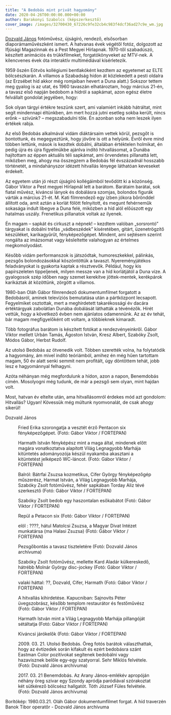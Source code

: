 ```yaml
---
title: "A Bedobás mint privát hagyomány"
date: 2020-04-26T00:00:00.000+00:00
author: Barakonyi Szabolcs (képszerkesztő)
cover_image: /images/32700430_67226c9fe32cb4c983f4dcf36ad27c9e_wm.jpg
---
```


[Dozvald János](https://dozvald.blogspot.com/) fotóművész, újságíró, rendező, elsősorban diaporámaművészként ismert. A hatvanas évek végétől fotóz, dolgozott az Ifjúsági Magazinnak és a Pest Megyei Hírlapnak. 1970-től szabadúszó, készített animációs és trükkfilmeket, forgatókönyveket az MTV-nek. A kilencvenes évek óta interaktív multimédiával kísérletezik.

1959 őszén Eötvös kollégiumi bentlakóként kezdtem az egyetemet az ELTE bölcsészkarán. A villamos a Szabadság hídon át közlekedett a pesti oldalra (az Erzsébet híd akkor még romjaiban hevert a Duna alatt.) Sokszor tettem meg gyalog is az utat, és 1960 tavaszán elhatároztam, hogy március 21-én, a tavasz első napján bedobom a hídról a sapkámat, azon egész életre felvállalt gondolat jegyében, hogy:

Sok olyan tárgyi értékre teszünk szert, ami valamiért inkább hátráltat, mint segít mindennapi éltünkben, ám mert hozzá jutni esetleg sokba került, nincs erőnk – szívünk? – megszabadulni tőle. Én azonban soha nem leszek ilyen értékek rabja.

Az első Bedobás alkalmával vidám diáktársaim vettek körül, pezsgőt is bontottunk, és megegyeztünk, hogy jövőre is ott a helyünk. Évről évre mind többen lettünk, mások is kezdtek dobálni, általában értéktelen holmikat, én pedig újra és újra figyelmükbe ajánlva indító hitvallásomat, a Dunába hajítottam az éppen aktuális téli sapkámat, ami örvendetes pillanattá lett, miközben meg, ahogy ma összegzem a Bedobás fél évszázadnál hosszabb történetét, a mindahányszor idézett hitvallás lényege láthatóan keveseket érdekelt.

Az egyetem után jó részt újságíró kollégáimból tevődött ki a közönség. Gábor Viktor a Pest megyei Hírlapnál lett a barátom. Barátaim barátai, sok fiatal művész, kíváncsi lányok és dobálásra szomjas, bolondos figurák várták a március 21-ét. M. Kati filmrendező egy ízben jókora bőrönddel állított oda, amit aztán a korlát fölött felnyitott, és megunt fehérneműk sokasága indult libegve a Duna felé, miközben a híd alól előúszott egy hatalmas uszály. Frenetikus pillanatok voltak az ilyenek.

Én magam – sapkát és cirkuszt a népnek! – kezdtem valóban „sorsrontó” tárgyakat is dobálni tréfás „vádbeszédek” kíséretében, gitárt, üzenetrögzítő készüléket, karikagyűrűt, fényképezőgépet. Mindent, ami sejtésem szerint rongálta az imázsomat vagy késleltette valahogyan az értelmes megkomolyodást.

Később vidám performanszok is játszódtak, humoreszkekkel, pálinkás, pezsgős bolondozásokkal köszöntöttük a tavaszt. Nyereményjátékos feladványokat is gyakorta kaptak a résztvevők. Például, hogy kis papírszeleten tippeljenek, milyen messze van a híd korlátjától a Duna vize. A gyalogosok szép időben nagy szemet kerekítve jöttek-mentek, kerékpárok karikáztak át közöttünk, zörgött a villamos.

1980-ban Oláh Gábor filmrendező dokumentumfilmet forgatott a Bedobásról, aminek televíziós bemutatása után a pártközpont lecsapott. Fegyelmiket osztottak, mert a meghirdetett takarékossági év dacára értéktárgyak zabolátlan Dunába dobálását láthatták a tévénézők. Hírét vettük, hogy a következő évben nem ajánlatos odamennünk. Az az év tehát, bár magam megfigyelőként ott voltam, a többieknek kimaradt.

Több fotográfus barátom is készített fotókat a rendezvényeinkről. Gábor Viktor mellett Urbán Tamás, Ágoston István, Kresz Albert, Szabóky Zsolt, Módos Gábor, Herbst Rudolf.

Az utolsó Bedobás az ötvenedik volt. Többen szerették volna, ha folytatódik a hagyomány, ám mivel indító teóriámból, amihez én még hűen tartottam magam, 50 év alatt senki semmit nem profitált, úgy döntöttem tehát, jobb lesz e hagyománnyal felhagyni.

Azóta néhányan még megfordulunk a hídon, azon a napon, Benemdobás címén. Mosolyogni még tudunk, de már a pezsgő sem olyan, mint hajdan volt.

Most, hatvan év eltelte után, ama hitvallásomról érdekes mód azt gondolom: Hitvallás? Ugyan! Kövessük még múltunk nyomvonalát, de csak ahogy sikerül!

Dozvald János

<figure>
<img src="/images/32429473_5a19c60efe73defa7bfb77fe2c55e477_wm.jpg" alt="" />
<figcaption>Fried Erika szorongatja a vesztét érző Pentacon six fényképezőgépet. (Fotó: Gábor Viktor / FORTEPAN)</figcaption>
</figure>

<figure>
<img src="/images/32429455_a6f4ad49311d7327aa8163bcb156f8ed_wm.jpg" alt="" />
<figcaption>Harmath István fényképész mint a maga által, mindenek előtt magára vonatkoztatva alapított Világ Legnagyobb Marhája kitüntetés adományozója készül nyakamba akasztani a kitüntetést jelképező WC-láncot. (Fotó: Gábor Viktor / FORTEPAN)</figcaption>
</figure>

<figure>
<img src="/images/32429475_677944fa00c647f055e564abc895d77a_wm.jpg" alt="" />
<figcaption>Balról: Bátrfai Zsuzsa kozmetikus, Cifer György fényképezőgép műszerész, Harmat István, a Világ Legnagyobb Marhája, Szabóky Zsolt fotóművész, fehér sapkában Torday Aliz tévé szerkesztő (Fotó: Gábor Viktor / FORTEPAN)</figcaption>
</figure>

<figure>
<img src="/images/32429463_5c7d560f9b70bbca86601868433394d4_wm.jpg" alt="" />
<figcaption>Szabóky Zsolt bedob egy haszontalan esőkabátot (Fotó: Gábor Viktor / FORTEPAN)</figcaption>
</figure>

<figure>
<img src="/images/32429459_3268477dad57680c408fb77f19d9bc0c_wm.jpg" alt="" />
<figcaption>Repül a Petacon six (Fotó: Gábor Viktor / FORTEPAN)</figcaption>
</figure>

<figure>
<img src="/images/32429447_15b1298f55a7727d84a19b90c038ed2b_wm.jpg" alt="" />
<figcaption>elöl : ????, hátul Matolcsi Zsuzsa, a Magyar Divat Intézet munkatársa (ma Halasi Zsuzsa) (Fotó: Gábor Viktor / FORTEPAN)</figcaption>
</figure>

<figure>
<img src="/images/32697458_6222f5e7e10851589176fdb2afb5a19a_wm.jpg" alt="" />
<figcaption>Pezsgőbontás a tavasz tiszteletére (Fotó: Dozvald János archívuma)</figcaption>
</figure>

<figure>
<img src="/images/32429443_9f2d34a4efe492701d112ac844b56c45_wm.jpg" alt="" />
<figcaption>Szabóky Zsolt fotóművész, mellette Kard Aladár külkereskedő, hátrébb Molnár György disc-jockey (Fotó: Gábor Viktor / FORTEPAN)</figcaption>
</figure>

<figure>
<img src="/images/32429461_787389ed7d12bd6496ac223b377621f0_wm.jpg" alt="" />
<figcaption>valaki háttal: ??, Dozvald, Cifer, Harmath (Fotó: Gábor Viktor / FORTEPAN)</figcaption>
</figure>

<figure>
<img src="/images/32429449_9b28ea533facc12a3f60d551a7eb3852_wm.jpg" alt="" />
<figcaption>A hitvallás kihirdetése. Kapucniban: Sajnovits Péter üvegszobrász, később templom restaurátor és festőművész (Fotó: Gábor Viktor / FORTEPAN)</figcaption>
</figure>

<figure>
<img src="/images/32429437_6020c3b1f6c35c964984af36f3c9d677_wm.jpg" alt="" />
<figcaption>Harmath István mint a Világ Legnagyobb Marhája pillangóját sétáltatja (Fotó: Gábor Viktor / FORTEPAN)</figcaption>
</figure>

<figure>
<img src="/images/32429453_18f4746f2a3e4573c1ca9deafdce4003_wm.jpg" alt="" />
<figcaption>Kíváncsi járókelők (Fotó: Gábor Viktor / FORTEPAN)</figcaption>
</figure>

<figure>
<img src="/images/32697460_aab6cbe2bfb7a6da8957c468d04aaada_wm.jpg" alt="" />
<figcaption>2009. 03. 21. Utolsó Bedobás. Öreg fotós barátok választhattak, hogy az évtizedek során kifakult és ezért bedobásra szánt Eastman Color pozitívokat segítenek bedobálni vagy hazavisznek belőle egy-egy szatyorral. Sehr Miklós felvétele. (Fotó: Dozvald János archívuma)</figcaption>
</figure>

<figure>
<img src="/images/32697456_d0a868ee6dc762597bd06c4cb9ac45d2_wm.jpg" alt="" />
<figcaption>2017. 03. 21 Benemdobás. Az Arany János-emlékév apropóján néhány öreg szivar egy Szondy apródja paródiával szórakoztat két sütkérező bölcsész hallgatót. Tóth József Füles felvétele. (Fotó: Dozvald János archívuma)</figcaption>
</figure>

Borítókép: 1980.03.21. Oláh Gábor dokumentumfilmet forgat. A híd traverzén Banok Tibor operatőr - Dozvald János archívuma
